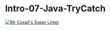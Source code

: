 # Intro-07-Java-TryCatch

[![Mr Coxall's Super Linter](https://github.com/ICS4U-Programming-ChristopherDB/Intro-07-Java-TryCatch/workflows/Mr%20Coxall's%20Super%20Linter/badge.svg)](https://github.com/ICS4U-Programming-ChristopherDB/Intro-07-Java-TryCatch/actions/)
